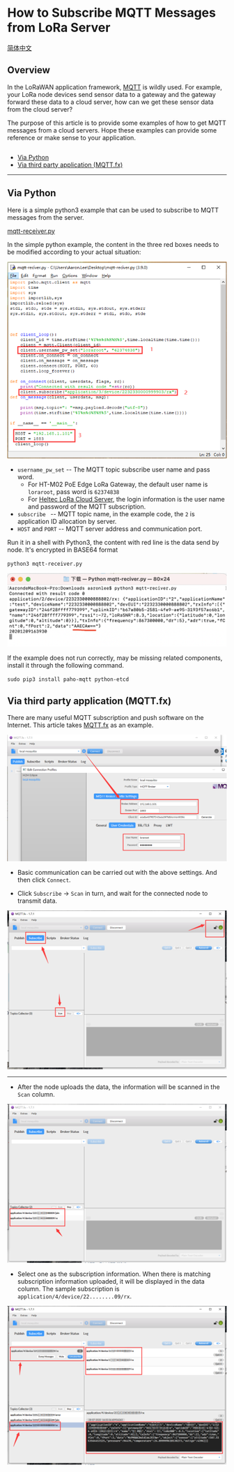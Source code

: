 # How to Subscribe MQTT Messages from LoRa Server
[简体中文](https://heltec-automation.readthedocs.io/zh_CN/latest/general/subscribe_mqtt_messages.html)

## Overview

In the LoRaWAN application framework, [MQTT](https://mqtt.org/) is wildly used. For example, your LoRa node devices send sensor data to a gateway and the gateway forward these data to a cloud server, how can we get these sensor data from the cloud server?

The purpose of this article is to provide some examples of how to get MQTT messages from a cloud servers. Hope these examples can provide some reference or make sense to your application.

```Tip:: The four keys to success MQTT subscription: 1. Host address, 2. Host port; 3. user name/pass word, 4. MQTT Topic.

```

- [Via Python](#via-python)
- [Via third party application (MQTT.fx)](#via-third-party-application-mqtt-fx)

----------
## Via Python

Here is a simple python3 example that can be used to subscribe to MQTT messages from the server.

[mqtt-receiver.py](https://resource.heltec.cn/download/tools/mqtt-reciver.py)

In the simple python example, the content in the three red boxes needs to be modified according to your actual situation:

![](img/subscribe_mqtt_messages/01.png)

- `username_pw_set` -- The MQTT topic subscribe user name and pass word.
  - For HT-M02 PoE Edge LoRa Gateway, the default user name is `loraroot`, pass word is  `62374838`
  - For [Heltec LoRa Cloud Server](http://cloud.heltec.org/), the login information is the user name and password of the MQTT subscription.
- `subscribe ` -- MQTT topic name, in the example code, the `2` is application ID allocation by server.
- `HOST` and `PORT` -- MQTT server address and communication port.

Run it in a shell with Python3, the content with red line is the data send by node. It's encrypted in BASE64 format 

`python3 mqtt-receiver.py` 

![](img/subscribe_mqtt_messages/02.png)

If the example does not run correctly, may be missing related components, install it through the following command.

`sudo pip3 install paho-mqtt python-etcd`

## Via third party application (MQTT.fx)

There are many useful MQTT subscription and push software on the Internet. This article takes [MQTT.fx](https://mqttfx.jensd.de/index.php) as an example.

![](img/subscribe_mqtt_messages/03.png)

- Basic communication can be carried out with the above settings. And then click `Connect`.

- Click `Subscribe` -> `Scan` in turn, and wait for the connected node to transmit data.

![](img/subscribe_mqtt_messages/04.png)

---------------------

- After the node uploads the data, the information will be scanned in the `Scan` column.

![](img/subscribe_mqtt_messages/05.png)

- Select one as the subscription information. When there is matching subscription information uploaded, it will be displayed in the data column. The sample subscription is `application/4/device/22........09/rx`.

![](img/subscribe_mqtt_messages/06.png)
